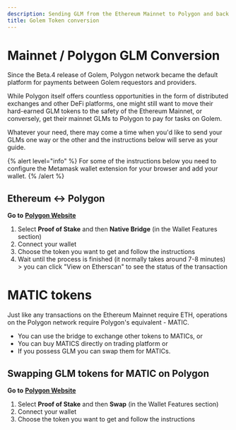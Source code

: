 ```yaml
---
description: Sending GLM from the Ethereum Mainnet to Polygon and back.
title: Golem Token conversion
---
```

# Mainnet / Polygon GLM Conversion

Since the Beta.4 release of Golem, Polygon network became the default platform for payments between Golem requestors and providers.

While Polygon itself offers countless opportunities in the form of distributed exchanges and other DeFi platforms, one might still want to move their hard-earned GLM tokens to the safety of the Ethereum Mainnet, or conversely, get their mainnet GLMs to Polygon to pay for tasks on Golem.

Whatever your need, there may come a time when you'd like to send your GLMs one way or the other and the instructions below will serve as your guide.

{% alert level="info" %}
For some of the instructions below you need to configure the Metamask wallet extension for your browser and add your wallet.
{% /alert %}

## Ethereum <-> Polygon

**Go to** [**Polygon Website**](https://wallet.polygon.technology)

1. Select **Proof of Stake** and then **Native Bridge** (in the Wallet Features section)
2. Connect your wallet
3. Choose the token you want to get and follow the instructions
4. Wait until the process is finished (it normally takes around 7-8 minutes) > you can click "View on Etherscan" to see the status of the transaction

# MATIC tokens

Just like any transactions on the Ethereum Mainnet require ETH, operations on the Polygon network require Polygon's equivalent - MATIC.

- You can use the bridge to exchange other tokens to MATICs, or
- You can buy MATICS directly on trading platform or
- If you possess GLM you can swap them for MATICs.


[//]: <> ( see https://www.reddit.com/r/GolemProject/comments/r3ejkl/guide_part_2_l2_glm_to_exchange_swapping_glm_for/ )

## Swapping GLM tokens for MATIC on Polygon

**Go to** [**Polygon Website**](https://wallet.polygon.technology)
1. Select **Proof of Stake** and then **Swap** (in the Wallet Features section)
2. Connect your wallet
3. Choose the token you want to get and follow the instructions



